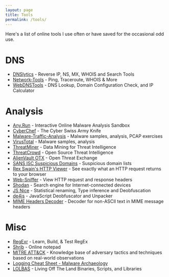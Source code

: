 ```yaml
---
layout: page
title: Tools
permalink: /tools/
---
```


Here's a list of online tools I use often or have saved for the occasional odd use.

# DNS
* [DNSlytics](https://dnslytics.com/) - Reverse IP, NS, MX, WHOIS and Search Tools
* [Network-Tools](https://network-tools.com/) - Ping, Traceroute, WHOIS & More
* [WebDNSTools](http://www.webdnstools.com) - DNS Lookup, Domain Configuration Check, and IP Calculator

# Analysis
* [Any.Run](https://app.any.run/) - Interactive Online Malware Analysis Sandbox
* [CyberChef](https://gchq.github.io/CyberChef/) - The Cyber Swiss Army Knife
* [Malware-Traffic-Analysis](http://www.malware-traffic-analysis.net/) - Malware samples, analysis, PCAP exercises
* [VirusTotal](https://www.virustotal.com) - Malware samples, analysis
* [ThreatMiner](https://www.threatminer.org/index.php) - Data Mining for Threat Intelligence
* [ThreatCrowd](https://www.threatcrowd.org/) - Open Source Threat Intelligence
* [AlienVault OTX](https://otx.alienvault.com/) - Open Threat Exchange
* [SANS ISC Suspicious Domains](https://isc.sans.edu/suspicious_domains.html) - Suspicious domain lists
* [Rex Swain's HTTP Viewer](http://rexswain.com/httpview.html) - See exactly what an HTTP request returns to your browser
* [Web-Sniffer](http://web-sniffer.net/) - View HTTP request and response headers
* [Shodan](https://www.shodan.io/) - Search engine for Internet-connected devices
* [JS Nice](http://jsnice.org/) - Statistical renaming, Type inference and Deobfuscation
* [de4js](https://lelinhtinh.github.io/de4js/) - JavaScript Deobfuscator and Unpacker
* [MIME Headers Decoder](http://dogmamix.com/MimeHeadersDecoder/) - Decoder for non-ASCII text in MIME message headers

# Misc
* [RegExr](https://regexr.com/) - Learn, Build, & Test RegEx
* [Shrib](https://shrib.com) - Online notepad
* [MITRE ATT&CK](https://attack.mitre.org/matrices/enterprise/) - Knowledge base of adversary tactics and techniques based on real-world observations
* [Logging Cheat Sheet - Malware Archaeology](https://www.malwarearchaeology.com/cheat-sheets)
* [LOLBAS](https://lolbas-project.github.io/#) - Living Off The Land Binaries, Scripts, and Libraries


